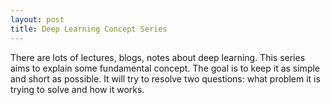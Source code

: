 ```yaml
---
layout: post
title: Deep Learning Concept Series
---
```


There are lots of lectures, blogs, notes about deep learning. This series aims to explain some fundamental concept. The goal is to keep it as simple and short as possible. It will try to resolve two questions: what problem it is trying to solve and how it works.
